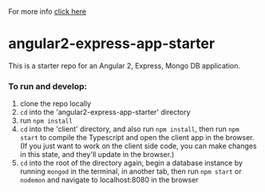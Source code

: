 For more info <a href="https://medium.com/defmethod-works/building-an-express-node-js-app-with-angular-2-and-the-twitter-api-4eebd06fecff#.83pct8s6z">click here</a>
# angular2-express-app-starter
This is a starter repo for an Angular 2, Express, Mongo DB application.

### To run and develop:
1. clone the repo locally
2. `cd` into the 'angular2-express-app-starter' directory
3. run `npm install`
4. `cd` into the 'client' directory, and also run `npm install`, then run `npm start` to compile the Typescript and open the client app in the browser. (If you just want to work on the client side code, you can make changes in this state, and they'll update in the browser.)
5. `cd` into the root of the directory again, begin a database instance by running `mongod` in the terminal, in another tab, then run `npm start` or `nodemon` and navigate to localhost:8080 in the browser
